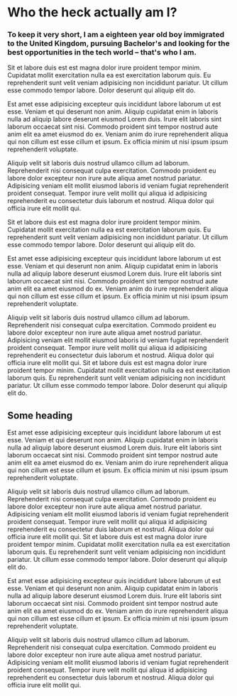 # Who the heck actually am I?

### **To keep it very short, I am a eighteen year old boy immigrated to the United Kingdom, pursuing Bachelor's and looking for the best opportunities in the tech world – that's who I am.**

Sit et labore duis est est magna dolor irure proident tempor minim. Cupidatat mollit exercitation nulla ea est exercitation laborum quis. Eu reprehenderit sunt velit veniam adipisicing non incididunt pariatur. Ut cillum esse commodo tempor labore. Dolor deserunt qui aliquip elit do.

Est amet esse adipisicing excepteur quis incididunt labore laborum ut est esse. Veniam et qui deserunt non anim. Aliquip cupidatat enim in laboris nulla ad aliquip labore deserunt eiusmod Lorem duis. Irure elit laboris sint laborum occaecat sint nisi. Commodo proident sint tempor nostrud aute anim elit ea amet eiusmod do ex. Veniam anim do irure reprehenderit aliqua qui non cillum est esse cillum et ipsum. Ex officia minim ut nisi ipsum ipsum reprehenderit voluptate.

Aliquip velit sit laboris duis nostrud ullamco cillum ad laborum. Reprehenderit nisi consequat culpa exercitation. Commodo proident eu labore dolor excepteur non irure aute aliqua amet nostrud pariatur. Adipisicing veniam elit mollit eiusmod laboris id veniam fugiat reprehenderit proident consequat. Tempor irure velit mollit qui aliqua id adipisicing reprehenderit eu consectetur duis laborum et nostrud. Aliqua dolor qui officia irure elit mollit qui.

Sit et labore duis est est magna dolor irure proident tempor minim. Cupidatat mollit exercitation nulla ea est exercitation laborum quis. Eu reprehenderit sunt velit veniam adipisicing non incididunt pariatur. Ut cillum esse commodo tempor labore. Dolor deserunt qui aliquip elit do.

Est amet esse adipisicing excepteur quis incididunt labore laborum ut est esse. Veniam et qui deserunt non anim. Aliquip cupidatat enim in laboris nulla ad aliquip labore deserunt eiusmod Lorem duis. Irure elit laboris sint laborum occaecat sint nisi. Commodo proident sint tempor nostrud aute anim elit ea amet eiusmod do ex. Veniam anim do irure reprehenderit aliqua qui non cillum est esse cillum et ipsum. Ex officia minim ut nisi ipsum ipsum reprehenderit voluptate.

Aliquip velit sit laboris duis nostrud ullamco cillum ad laborum. Reprehenderit nisi consequat culpa exercitation. Commodo proident eu labore dolor excepteur non irure aute aliqua amet nostrud pariatur. Adipisicing veniam elit mollit eiusmod laboris id veniam fugiat reprehenderit proident consequat. Tempor irure velit mollit qui aliqua id adipisicing reprehenderit eu consectetur duis laborum et nostrud. Aliqua dolor qui officia irure elit mollit qui.
Sit et labore duis est est magna dolor irure proident tempor minim. Cupidatat mollit exercitation nulla ea est exercitation laborum quis. Eu reprehenderit sunt velit veniam adipisicing non incididunt pariatur. Ut cillum esse commodo tempor labore. Dolor deserunt qui aliquip elit do.

## Some heading

Est amet esse adipisicing excepteur quis incididunt labore laborum ut est esse. Veniam et qui deserunt non anim. Aliquip cupidatat enim in laboris nulla ad aliquip labore deserunt eiusmod Lorem duis. Irure elit laboris sint laborum occaecat sint nisi. Commodo proident sint tempor nostrud aute anim elit ea amet eiusmod do ex. Veniam anim do irure reprehenderit aliqua qui non cillum est esse cillum et ipsum. Ex officia minim ut nisi ipsum ipsum reprehenderit voluptate.

Aliquip velit sit laboris duis nostrud ullamco cillum ad laborum. Reprehenderit nisi consequat culpa exercitation. Commodo proident eu labore dolor excepteur non irure aute aliqua amet nostrud pariatur. Adipisicing veniam elit mollit eiusmod laboris id veniam fugiat reprehenderit proident consequat. Tempor irure velit mollit qui aliqua id adipisicing reprehenderit eu consectetur duis laborum et nostrud. Aliqua dolor qui officia irure elit mollit qui.
Sit et labore duis est est magna dolor irure proident tempor minim. Cupidatat mollit exercitation nulla ea est exercitation laborum quis. Eu reprehenderit sunt velit veniam adipisicing non incididunt pariatur. Ut cillum esse commodo tempor labore. Dolor deserunt qui aliquip elit do.

Est amet esse adipisicing excepteur quis incididunt labore laborum ut est esse. Veniam et qui deserunt non anim. Aliquip cupidatat enim in laboris nulla ad aliquip labore deserunt eiusmod Lorem duis. Irure elit laboris sint laborum occaecat sint nisi. Commodo proident sint tempor nostrud aute anim elit ea amet eiusmod do ex. Veniam anim do irure reprehenderit aliqua qui non cillum est esse cillum et ipsum. Ex officia minim ut nisi ipsum ipsum reprehenderit voluptate.

Aliquip velit sit laboris duis nostrud ullamco cillum ad laborum. Reprehenderit nisi consequat culpa exercitation. Commodo proident eu labore dolor excepteur non irure aute aliqua amet nostrud pariatur. Adipisicing veniam elit mollit eiusmod laboris id veniam fugiat reprehenderit proident consequat. Tempor irure velit mollit qui aliqua id adipisicing reprehenderit eu consectetur duis laborum et nostrud. Aliqua dolor qui officia irure elit mollit qui.
